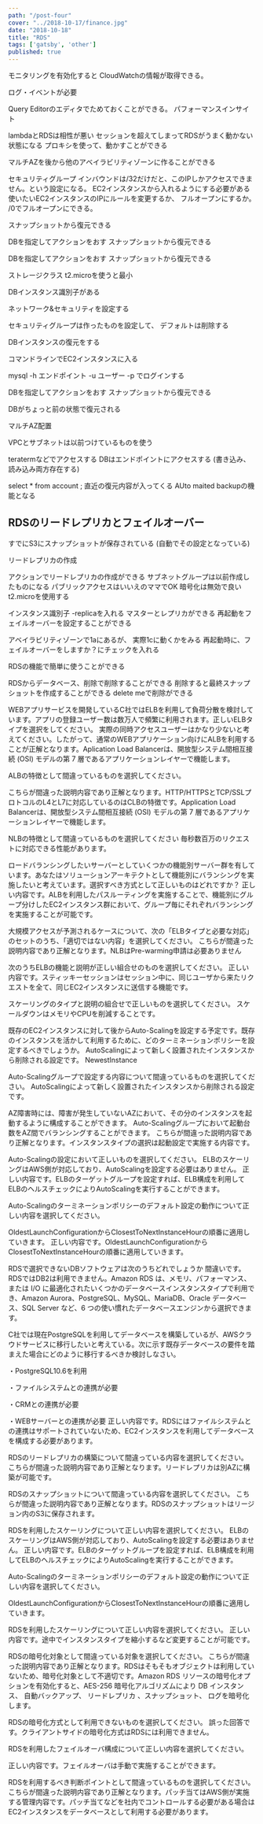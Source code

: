 ```yaml
---
path: "/post-four"
cover: "../2018-10-17/finance.jpg"
date: "2018-10-18"
title: "RDS"
tags: ['gatsby', 'other']
published: true
---
```


モニタリングを有効化すると
CloudWatchの情報が取得できる。

ログ・イベントが必要

Query Editorのエディタでためておくことができる。
パフォーマンスインサイト

lambdaとRDSは相性が悪い
セッションを超えてしまってRDSがうまく動かない状態になる
プロキシを使って、動かすことができる

マルチAZを後から他のアベイラビリティゾーンに作ることができる

セキュリティグループ
インバウンドは/32だけだと、このIPしかアクセスできません。という設定になる。
EC2インスタンスから入れるようにする必要がある
使いたいEC2インスタンスのIPにルールを変更するか、
フルオープンにするか。
/0でフルオープンにできる。



スナップショットから復元できる

DBを指定してアクションをおす
スナップショットから復元できる


DBを指定してアクションをおす
スナップショットから復元できる

ストレージクラス
t2.microを使うと最小

DBインスタンス識別子がある

ネットワーク&セキュリティを設定する

セキュリティグループは作ったものを設定して、
デフォルトは削除する

DBインスタンスの復元をする

コマンドラインでEC2インスタンスに入る

mysql -h エンドポイント -u ユーザー -p 
でログインする


DBを指定してアクションをおす
スナップショットから復元できる

DBがちょっと前の状態で復元される

マルチAZ配置

VPCとサブネットは以前つけているものを使う


teratermなどでアクセスする
DBはエンドポイントにアクセスする
(書き込み、読み込み両方存在する)

select * from account ; 
直近の復元内容が入ってくる
AUto maited backupの機能となる

## RDSのリードレプリカとフェイルオーバー

すでにS3にスナップショットが保存されている
(自動でその設定となっている)

リードレプリカの作成

アクションでリードレプリカの作成ができる
サブネットグループは以前作成したものになる
パブリックアクセスはいいえのママでOK
暗号化は無効で良い
t2.microを使用する

インスタンス識別子
-replicaを入れる
マスターとレプリカができる
再起動をフェイルオーバーを設定することができる

アベイラビリティゾーンで1aにあるが、
実際1cに動くかをみる
再起動時に、フェイルオーバーをしますか？にチェックを入れる

RDSの機能で簡単に使うことができる

RDSからデータベース、削除で削除することができる
削除すると最終スナップショットを作成することができる
delete meで削除ができる




WEBアプリサービスを開発しているC社ではELBを利用して負荷分散を検討しています。アプリの登録ユーザー数は数万人で頻繁に利用されます。正しいELBタイプを選択をしてください。
実際の同時アクセスユーザーはかなり少ないと考えてください。したがって、通常のWEBアプリケーション向けにALBを利用することが正解となります。Aplication Load Balancerは、開放型システム間相互接続 (OSI) モデルの第 7 層であるアプリケーションレイヤーで機能します。

ALBの特徴として間違っているものを選択してください。

こちらが間違った説明内容であり正解となります。HTTP/HTTPSとTCP/SSLプロトコルのL4とL7に対応しているのはCLBの特徴です。Application Load Balancerは、開放型システム間相互接続 (OSI) モデルの第 7 層であるアプリケーションレイヤーで機能します。

NLBの特徴として間違っているものを選択してください 
毎秒数百万のリクエストに対応できる性能があります。

ロードバランシングしたいサーバーとしていくつかの機能別サーバー群を有しています。あなたはソリューションアーキテクトとして機能別にバランシングを実施したいと考えています。選択すべき方式として正しいものはどれですか？
正しい内容です。ALBを利用したパスルーティングを実施することで、機能別にグループ分けしたEC2インスタンス群において、グループ毎にそれぞれバランシングを実施することが可能です。

大規模アクセスが予測されるケースについて、次の「ELBタイプと必要な対応」のセットのうち、「適切ではない内容」を選択してください。
こちらが間違った説明内容であり正解となります。NLBはPre-warming申請は必要ありません


次のうちELBの機能と説明が正しい組合せのものを選択してください。
正しい内容です。スティッキーセッションはセッション中に、同じユーザから来たリクエストを全て、同じEC2インスタンスに送信する機能です。

スケーリングのタイプと説明の組合せで正しいものを選択してください。
スケールダウンはメモリやCPUを削減することです。

既存のEC2インスタンスに対して後からAuto-Scalingを設定する予定です。既存のインスタンスを活かして利用するために、どのターミネーションポリシーを設定するべきでしょうか。
AutoScalingによって新しく設置されたインスタンスから削除される設定です。
NewestInstance

Auto-Scalingグループで設定する内容について間違っているものを選択してください。
AutoScalingによって新しく設置されたインスタンスから削除される設定です。

AZ障害時には、障害が発生していないAZにおいて、その分のインスタンスを起動するように構成することができます。
Auto-Scalingグループにおいて起動台数をAZ間でバランシングすることができます。
こちらが間違った説明内容であり正解となります。インスタンスタイプの選択は起動設定で実施する内容です。

Auto-Scalingの設定において正しいものを選択してください。
ELBのスケーリングはAWS側が対応しており、AutoScalingを設定する必要はありません。
正しい内容です。ELBのターゲットグループを設定すれば、ELB構成を利用してELBのヘルスチェックによりAutoScalingを実行することができます。

Auto-Scalingのターミネーションポリシーのデフォルト設定の動作について正しい内容を選択してください。

OldestLaunchConfigurationからClosestToNextInstanceHourの順番に適用していきます。
正しい内容です。OldestLaunchConfigurationからClosestToNextInstanceHourの順番に適用していきます。

RDSで選択できないDBソフトウェアは次のうちどれでしょうか
間違いです。RDSではDB2は利用できません。Amazon RDS は、メモリ、パフォーマンス、または I/O に最適化されたいくつかのデータベースインスタンスタイプで利用でき、Amazon Aurora、PostgreSQL、MySQL、MariaDB、Oracle データベース、SQL Server など、6 つの使い慣れたデータベースエンジンから選択できます。

C社では現在PostgreSQLを利用してデータベースを構築しているが、AWSクラウドサービスに移行したいと考えている。次に示す既存データベースの要件を踏まえた場合にどのように移行するべきか検討しなさい。

・PostgreSQL10.6を利用

・ファイルシステムとの連携が必要

・CRMとの連携が必要

・WEBサーバーとの連携が必要
正しい内容です。RDSにはファイルシステムとの連携はサポートされていないため、EC2インスタンスを利用してデータベースを構成する必要があります。

RDSのリードレプリカの構築について間違っている内容を選択してください。
こちらが間違った説明内容であり正解となります。リードレプリカは別AZに構築が可能です。

RDSのスナップショットについて間違っている内容を選択してください。
こちらが間違った説明内容であり正解となります。RDSのスナップショットはリージョン内のS3に保存されます。


RDSを利用したスケーリングについて正しい内容を選択してください。
ELBのスケーリングはAWS側が対応しており、AutoScalingを設定する必要はありません。
正しい内容です。ELBのターゲットグループを設定すれば、ELB構成を利用してELBのヘルスチェックによりAutoScalingを実行することができます。

Auto-Scalingのターミネーションポリシーのデフォルト設定の動作について正しい内容を選択してください。

OldestLaunchConfigurationからClosestToNextInstanceHourの順番に適用していきます。

RDSを利用したスケーリングについて正しい内容を選択してください。
正しい内容です。途中でインスタンスタイプを縮小するなど変更することが可能です。

RDSの暗号化対象として間違っている対象を選択してください。
こちらが間違った説明内容であり正解となります。RDSはそもそもオブジェクトは利用していないため、暗号化対象として不適切です。Amazon RDS リソースの暗号化オプションを有効化すると、AES-256 暗号化アルゴリズムにより DB インスタンス、 自動バックアップ、 リードレプリカ 、スナップショット、 ログを暗号化します。

RDSの暗号化方式として利用できないものを選択してください。
誤った回答です。クライアントサイドの暗号化方式はRDSには利用できません。


RDSを利用したフェイルオーバ構成について正しい内容を選択してください。

正しい内容です。フェイルオーバは手動で実施することができます。

RDSを利用するべき判断ポイントとして間違っているものを選択してください。
こちらが間違った説明内容であり正解となります。パッチ当てはAWS側が実施する管理内容です。パッチ当てなどを社内でコントロールする必要がある場合はEC2インスタンスをデータベースとして利用する必要があります。

